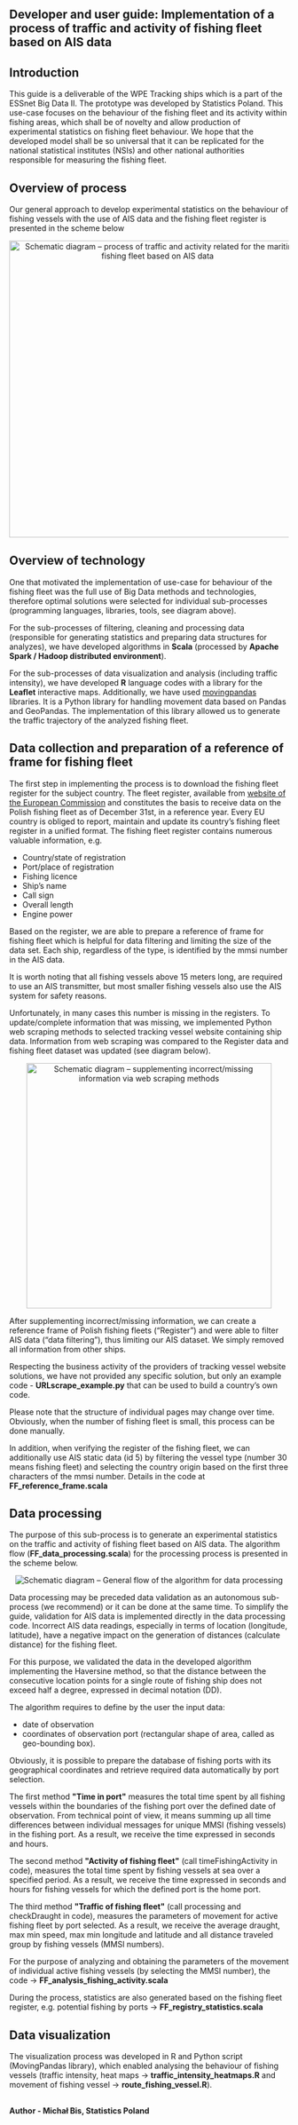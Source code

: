 ## Developer and user guide: Implementation of a process of traffic and activity of fishing fleet based on AIS data

## Introduction
This guide is a deliverable of the WPE Tracking ships which is a part of the ESSnet Big Data II. The prototype was developed by Statistics Poland. This use-case focuses on the behaviour of the fishing fleet and its activity within fishing areas, which shall be of novelty and allow production of experimental statistics on fishing fleet behaviour. We hope that the developed model shall be so universal that it can be replicated for the national statistical institutes (NSIs) and other national authorities responsible for measuring the fishing fleet.

## Overview of process
Our general approach to develop experimental statistics on the behaviour of fishing vessels with the use of AIS data and the fishing fleet register is presented in the scheme below

<p align="center">
  <img src="./img/diagram_process.png" alt="Schematic diagram – process of traffic and activity related for the maritime fishing fleet based on AIS data" width="535">
</p>

## Overview of technology
One that motivated the implementation of use-case for behaviour of the fishing fleet was the full use of Big Data methods and technologies, 
therefore optimal solutions were selected for individual sub-processes (programming languages, libraries, tools, see diagram above).

For the sub-processes of filtering, cleaning and processing data (responsible for generating statistics and preparing data structures for analyzes),
we have developed algorithms in **Scala** (processed by **Apache Spark / Hadoop distributed environment**).

For the sub-processes of data visualization and analysis (including traffic intensity), we have developed **R** language codes with a library for the **Leaflet** interactive maps. Additionally, we have used [movingpandas](https://anitagraser.github.io/movingpandas) libraries. It is a Python library for handling movement data based on Pandas and GeoPandas. The implementation of this library allowed us to generate the traffic trajectory of the analyzed fishing fleet.

## Data collection and preparation of a reference of frame for fishing fleet
The first step in implementing the process is to download the fishing fleet register for the subject country. 
The fleet register, available from [website of the European Commission](http://ec.europa.eu/fisheries/fleet/index.cfm?lg=en)
and constitutes the basis to receive data on the Polish fishing fleet as of December 31st, in a reference year. 
Every EU country is obliged to report, maintain and update its country’s fishing fleet register in a unified format. 
The fishing fleet register contains numerous valuable information, e.g.
- Country/state of registration
- Port/place of registration
- Fishing licence
- Ship’s name
- Call sign
- Overall length
- Engine power

Based on the register, we are able to prepare a reference of frame for fishing fleet which is helpful for data filtering and limiting the size of the data set.
Each ship, regardless of the type, is identified by the mmsi number in the AIS data.

It is worth noting that all fishing vessels above 15 meters long, are required to use an AIS transmitter, but most smaller fishing vessels also use the AIS system for safety reasons.

Unfortunately, in many cases this number is missing in the registers. To update/complete information that was missing, we implemented Python web scraping methods to selected tracking vessel website containing ship data. Information from web scraping was compared to the Register data and fishing fleet dataset was updated (see diagram below).
<p align="center">
  <img src="./img/diagram_update_register.png" alt="Schematic diagram – supplementing incorrect/missing information via web scraping methods" width="442">
</p>

After supplementing incorrect/missing information, we can create a reference frame of Polish fishing fleets (“Register”) and were able to filter AIS data (“data filtering”), thus limiting our AIS dataset. We simply removed all information from other ships.

Respecting the business activity of the providers of tracking vessel website solutions, we have not provided any specific solution, 
but only an example code - **URLscrape_example.py** that can be used to build  a country’s own code. 

Please note that the structure of individual pages may change over time. Obviously, when the number of fishing fleet is small, this process can be done manually.

In addition, when verifying the register of the fishing fleet, we can additionally use AIS static data (id 5) by filtering the vessel type (number 30 means fishing fleet) and selecting the country origin based on the first three characters of the mmsi number. Details in the code at **FF_reference_frame.scala**

## Data processing
The purpose of this sub-process is to generate an experimental statistics on the traffic and activity of fishing fleet based on AIS data.
The algorithm flow (**FF_data_processing.scala**) for the processing process is presented in the scheme below. 
<p align="center">
  <img src="./img/diagram_processing_data.png" alt="Schematic diagram – General flow of the algorithm for data processing">
 </p> 
Data processing may be preceded data validation as an autonomous sub-process (we recommend) or it can be done at the same time. 
To simplify the guide, validation for AIS data is implemented directly in the data processing code.
Incorrect AIS data readings, especially in terms of location (longitude, latitude), have a negative impact on the generation of distances (calculate distance) for the fishing fleet. 

For this purpose, we validated the data in the developed algorithm implementing the Haversine method, so that the distance between the consecutive location points for a single route of fishing ship does not exceed half a degree, expressed in decimal notation (DD).

The algorithm requires to define by the user the input data:
- date of observation
- coordinates of observation port (rectangular shape of area, called as geo-bounding box). 

Obviously, it is possible to prepare the database of fishing ports with its geographical coordinates and retrieve required data automatically by port selection.

The first method **"Time in port"** measures the total time spent by all fishing vessels within the boundaries of the fishing port over the defined date of observation. 
From technical point of view, it means summing up all time differences between individual messages for unique MMSI (fishing vessels) in the fishing port.
As a result, we receive the time expressed in seconds and hours.

The second method **"Activity of fishing fleet"** (call timeFishingActivity in code), measures the total time spent by fishing vessels at sea over a specified period.
As a result, we receive the time expressed in seconds and hours for fishing vessels for which the defined port is the home port.

The third method **"Traffic of fishing fleet"** (call processing and checkDraught in code), measures the parameters of movement for active fishing fleet by port selected. As a result, we receive the average draught, max min speed, max min longitude and latitude and all distance traveled group by fishing vessels (MMSI numbers).

For the purpose of analyzing and obtaining the parameters of the movement of individual active fishing vessels (by selecting the MMSI number), the code -> **FF_analysis_fishing_activity.scala**

During the process, statistics are also generated based on the fishing fleet register, e.g. potential fishing by ports -> **FF_registry_statistics.scala** 

## Data visualization
The visualization process was developed in R and Python script (MovingPandas library), which enabled analysing the behaviour of fishing vessels (traffic intensity, heat maps -> **traffic_intensity_heatmaps.R** and movement of fishing vessel -> **route_fishing_vessel.R**). 

##
**Author - Michał Bis, Statistics Poland**
